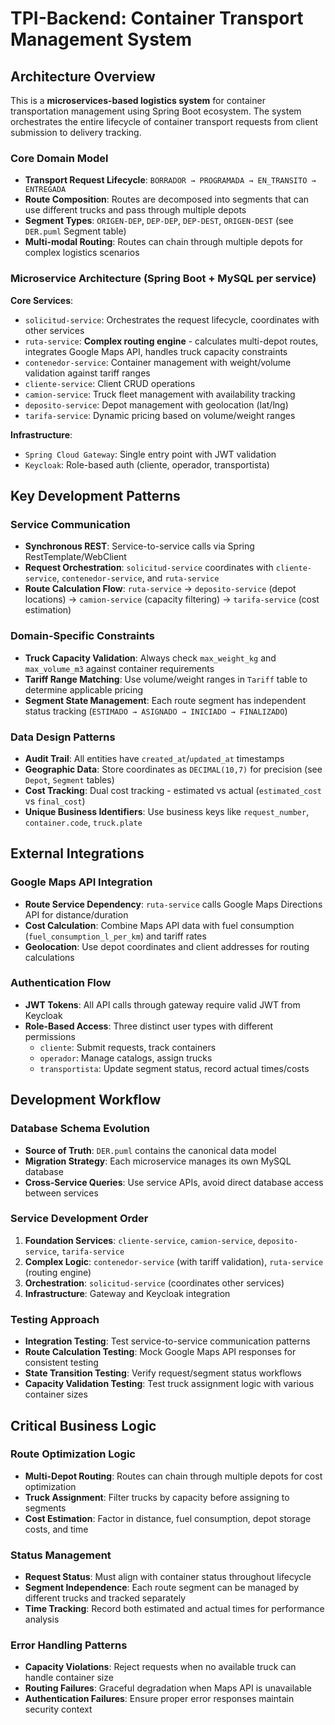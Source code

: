 # TPI-Backend: Container Transport Management System

## Architecture Overview

This is a **microservices-based logistics system** for container transportation management using Spring Boot ecosystem. The system orchestrates the entire lifecycle of container transport requests from client submission to delivery tracking.

### Core Domain Model
- **Transport Request Lifecycle**: `BORRADOR → PROGRAMADA → EN_TRANSITO → ENTREGADA`
- **Route Composition**: Routes are decomposed into segments that can use different trucks and pass through multiple depots
- **Segment Types**: `ORIGEN-DEP`, `DEP-DEP`, `DEP-DEST`, `ORIGEN-DEST` (see `DER.puml` Segment table)
- **Multi-modal Routing**: Routes can chain through multiple depots for complex logistics scenarios

### Microservice Architecture (Spring Boot + MySQL per service)

**Core Services**:
- `solicitud-service`: Orchestrates the request lifecycle, coordinates with other services
- `ruta-service`: **Complex routing engine** - calculates multi-depot routes, integrates Google Maps API, handles truck capacity constraints
- `contenedor-service`: Container management with weight/volume validation against tariff ranges
- `cliente-service`: Client CRUD operations
- `camion-service`: Truck fleet management with availability tracking
- `deposito-service`: Depot management with geolocation (lat/lng)
- `tarifa-service`: Dynamic pricing based on volume/weight ranges

**Infrastructure**:
- `Spring Cloud Gateway`: Single entry point with JWT validation
- `Keycloak`: Role-based auth (cliente, operador, transportista)

## Key Development Patterns

### Service Communication
- **Synchronous REST**: Service-to-service calls via Spring RestTemplate/WebClient
- **Request Orchestration**: `solicitud-service` coordinates with `cliente-service`, `contenedor-service`, and `ruta-service`
- **Route Calculation Flow**: `ruta-service` → `deposito-service` (depot locations) → `camion-service` (capacity filtering) → `tarifa-service` (cost estimation)

### Domain-Specific Constraints
- **Truck Capacity Validation**: Always check `max_weight_kg` and `max_volume_m3` against container requirements
- **Tariff Range Matching**: Use volume/weight ranges in `Tariff` table to determine applicable pricing
- **Segment State Management**: Each route segment has independent status tracking (`ESTIMADO → ASIGNADO → INICIADO → FINALIZADO`)

### Data Design Patterns
- **Audit Trail**: All entities have `created_at`/`updated_at` timestamps
- **Geographic Data**: Store coordinates as `DECIMAL(10,7)` for precision (see `Depot`, `Segment` tables)
- **Cost Tracking**: Dual cost tracking - estimated vs actual (`estimated_cost` vs `final_cost`)
- **Unique Business Identifiers**: Use business keys like `request_number`, `container.code`, `truck.plate`

## External Integrations

### Google Maps API Integration
- **Route Service Dependency**: `ruta-service` calls Google Maps Directions API for distance/duration
- **Cost Calculation**: Combine Maps API data with fuel consumption (`fuel_consumption_l_per_km`) and tariff rates
- **Geolocation**: Use depot coordinates and client addresses for routing calculations

### Authentication Flow
- **JWT Tokens**: All API calls through gateway require valid JWT from Keycloak
- **Role-Based Access**: Three distinct user types with different permissions
  - `cliente`: Submit requests, track containers
  - `operador`: Manage catalogs, assign trucks
  - `transportista`: Update segment status, record actual times/costs

## Development Workflow

### Database Schema Evolution
- **Source of Truth**: `DER.puml` contains the canonical data model
- **Migration Strategy**: Each microservice manages its own MySQL database
- **Cross-Service Queries**: Use service APIs, avoid direct database access between services

### Service Development Order
1. **Foundation Services**: `cliente-service`, `camion-service`, `deposito-service`, `tarifa-service`
2. **Complex Logic**: `contenedor-service` (with tariff validation), `ruta-service` (routing engine)
3. **Orchestration**: `solicitud-service` (coordinates other services)
4. **Infrastructure**: Gateway and Keycloak integration

### Testing Approach
- **Integration Testing**: Test service-to-service communication patterns
- **Route Calculation Testing**: Mock Google Maps API responses for consistent testing
- **State Transition Testing**: Verify request/segment status workflows
- **Capacity Validation Testing**: Test truck assignment logic with various container sizes

## Critical Business Logic

### Route Optimization Logic
- **Multi-Depot Routing**: Routes can chain through multiple depots for cost optimization
- **Truck Assignment**: Filter trucks by capacity before assigning to segments
- **Cost Estimation**: Factor in distance, fuel consumption, depot storage costs, and time

### Status Management
- **Request Status**: Must align with container status throughout lifecycle
- **Segment Independence**: Each route segment can be managed by different trucks and tracked separately
- **Time Tracking**: Record both estimated and actual times for performance analysis

### Error Handling Patterns
- **Capacity Violations**: Reject requests when no available truck can handle container size
- **Routing Failures**: Graceful degradation when Maps API is unavailable
- **Authentication Failures**: Ensure proper error responses maintain security context